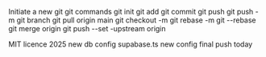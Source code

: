 Initiate a new git
git commands
git init
git add 
git commit 
git push
git push -m 
git branch 
git pull origin main
git checkout -m
git rebase -m 
git --rebase
git merge origin 
git push --set -upstream origin 

MIT licence 2025
new db config
supabase.ts
new config 
final push today 
